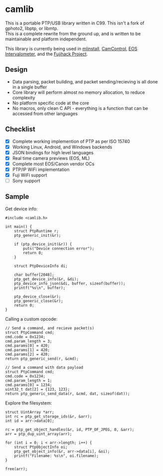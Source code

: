 # camlib
This is a portable PTP/USB library written in C99. This isn't a fork of gphoto2, libptp, or libmtp.  
This is a complete rewrite from the ground up, and is written to be maintainable and platform independent.  

This library is currently being used in [mlinstall](https://github.com/petabyt/mlinstall), [CamControl](https://camcontrol.danielc.dev/), [EOS Intervalometer](https://play.google.com/store/apps/details?id=dev.petabyt.caminterv), and the [Fujihack Project](https://github.com/fujihack/fujihack/tree/master/ptp).

## Design
- Data parsing, packet building, and packet sending/recieving is all done in a single buffer
- Core library will perform almost no memory allocation, to reduce complexity
- No platform specific code at the core
- No macros, only clean C API - everything is a function that can be accessed from other languages

## Checklist
- [x] Complete working implemention of PTP as per ISO 15740
- [x] Working Linux, Android, and Windows backends
- [x] JSON bindings for high level languages
- [x] Real time camera previews (EOS, ML)
- [x] Complete most EOS/Canon vendor OCs
- [x] PTP/IP WiFi implementation
- [x] Fuji WiFi support
- [ ] Sony support

## Sample
Get device info:
```
#include <camlib.h>

int main() {
	struct PtpRuntime r;
	ptp_generic_init(&r);

	if (ptp_device_init(&r)) {
		puts("Device connection error");
		return 0;
	}

	struct PtpDeviceInfo di;

	char buffer[2048];
	ptp_get_device_info(&r, &di);
	ptp_device_info_json(&di, buffer, sizeof(buffer));
	printf("%s\n", buffer);

	ptp_device_close(&r);
	ptp_generic_close(&r);
	return 0;
}
```
Calling a custom opcode:
```
// Send a command, and recieve packet(s)
struct PtpCommand cmd;
cmd.code = 0x1234;
cmd.param_length = 3;
cmd.params[0] = 420;
cmd.params[1] = 420;
cmd.params[2] = 420;
return ptp_generic_send(r, &cmd);

// Send a command with data payload
struct PtpCommand cmd;
cmd.code = 0x1234;
cmd.param_length = 1;
cmd.params[0] = 1234;
uint32_t dat[2] = {123, 123};
return ptp_generic_send_data(r, &cmd, dat, sizeof(dat));
```
Explore the filesystem:
```
struct UintArray *arr;
int rc = ptp_get_storage_ids(&r, &arr);
int id = arr->data[0];

rc = ptp_get_object_handles(&r, id, PTP_OF_JPEG, 0, &arr);
arr = ptp_dup_uint_array(arr);

for (int i = 0; i < arr->length; i++) {
	struct PtpObjectInfo oi;
	ptp_get_object_info(&r, arr->data[i], &oi);
	printf("Filename: %s\n", oi.filename);
}

free(arr);
```
